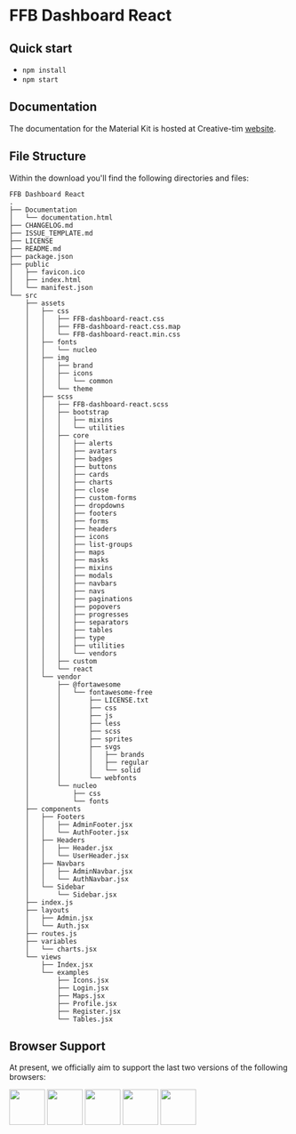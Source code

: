 # FFB Dashboard React

## Quick start

- `npm install`
- `npm start`


## Documentation
The documentation for the Material Kit is hosted at Creative-tim [website](https://demos.creative-tim.com/argon-dashboard-react/#/documentation/quick-start).


## File Structure
Within the download you'll find the following directories and files:

```
FFB Dashboard React
.
├── Documentation
│   └── documentation.html
├── CHANGELOG.md
├── ISSUE_TEMPLATE.md
├── LICENSE
├── README.md
├── package.json
├── public
│   ├── favicon.ico
│   ├── index.html
│   └── manifest.json
└── src
    ├── assets
    │   ├── css
    │   │   ├── FFB-dashboard-react.css
    │   │   ├── FFB-dashboard-react.css.map
    │   │   └── FFB-dashboard-react.min.css
    │   ├── fonts
    │   │   └── nucleo
    │   ├── img
    │   │   ├── brand
    │   │   ├── icons
    │   │   │   └── common
    │   │   └── theme
    │   ├── scss
    │   │   ├── FFB-dashboard-react.scss
    │   │   ├── bootstrap
    │   │   │   ├── mixins
    │   │   │   └── utilities
    │   │   ├── core
    │   │   │   ├── alerts
    │   │   │   ├── avatars
    │   │   │   ├── badges
    │   │   │   ├── buttons
    │   │   │   ├── cards
    │   │   │   ├── charts
    │   │   │   ├── close
    │   │   │   ├── custom-forms
    │   │   │   ├── dropdowns
    │   │   │   ├── footers
    │   │   │   ├── forms
    │   │   │   ├── headers
    │   │   │   ├── icons
    │   │   │   ├── list-groups
    │   │   │   ├── maps
    │   │   │   ├── masks
    │   │   │   ├── mixins
    │   │   │   ├── modals
    │   │   │   ├── navbars
    │   │   │   ├── navs
    │   │   │   ├── paginations
    │   │   │   ├── popovers
    │   │   │   ├── progresses
    │   │   │   ├── separators
    │   │   │   ├── tables
    │   │   │   ├── type
    │   │   │   ├── utilities
    │   │   │   └── vendors
    │   │   ├── custom
    │   │   └── react
    │   └── vendor
    │       ├── @fortawesome
    │       │   └── fontawesome-free
    │       │       ├── LICENSE.txt
    │       │       ├── css
    │       │       ├── js
    │       │       ├── less
    │       │       ├── scss
    │       │       ├── sprites
    │       │       ├── svgs
    │       │       │   ├── brands
    │       │       │   ├── regular
    │       │       │   └── solid
    │       │       └── webfonts
    │       └── nucleo
    │           ├── css
    │           └── fonts
    ├── components
    │   ├── Footers
    │   │   ├── AdminFooter.jsx
    │   │   └── AuthFooter.jsx
    │   ├── Headers
    │   │   ├── Header.jsx
    │   │   └── UserHeader.jsx
    │   ├── Navbars
    │   │   ├── AdminNavbar.jsx
    │   │   └── AuthNavbar.jsx
    │   └── Sidebar
    │       └── Sidebar.jsx
    ├── index.js
    ├── layouts
    │   ├── Admin.jsx
    │   └── Auth.jsx
    ├── routes.js
    ├── variables
    │   └── charts.jsx
    └── views
        ├── Index.jsx
        └── examples
            ├── Icons.jsx
            ├── Login.jsx
            ├── Maps.jsx
            ├── Profile.jsx
            ├── Register.jsx
            └── Tables.jsx
```


## Browser Support

At present, we officially aim to support the last two versions of the following browsers:

<img src="https://github.com/creativetimofficial/public-assets/blob/master/logos/chrome-logo.png?raw=true" width="64" height="64"> <img src="https://raw.githubusercontent.com/creativetimofficial/public-assets/master/logos/firefox-logo.png" width="64" height="64"> <img src="https://raw.githubusercontent.com/creativetimofficial/public-assets/master/logos/edge-logo.png" width="64" height="64"> <img src="https://raw.githubusercontent.com/creativetimofficial/public-assets/master/logos/safari-logo.png" width="64" height="64"> <img src="https://raw.githubusercontent.com/creativetimofficial/public-assets/master/logos/opera-logo.png" width="64" height="64">
